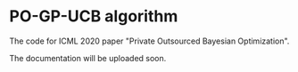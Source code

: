 # PO-GP-UCB algorithm

The code for ICML 2020 paper "Private Outsourced Bayesian Optimization".

The documentation will be uploaded soon.
